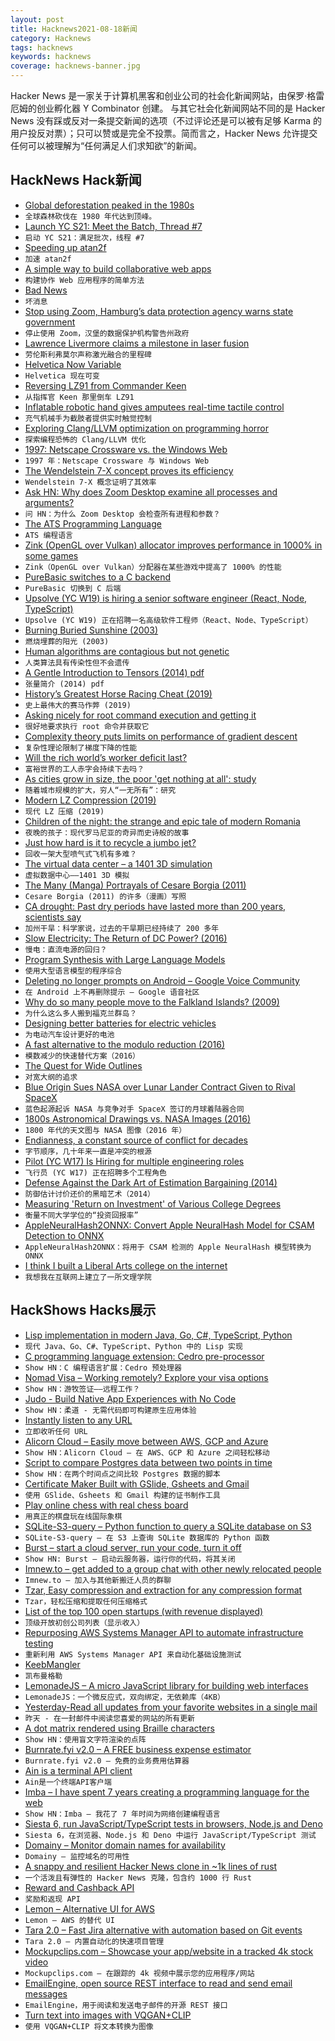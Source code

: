 ```yaml
---
layout: post
title: Hacknews2021-08-18新闻
category: Hacknews
tags: hacknews
keywords: hacknews
coverage: hacknews-banner.jpg
---
```


Hacker News 是一家关于计算机黑客和创业公司的社会化新闻网站，由保罗·格雷厄姆的创业孵化器 Y Combinator 创建。
与其它社会化新闻网站不同的是 Hacker News 没有踩或反对一条提交新闻的选项（不过评论还是可以被有足够 Karma 的用户投反对票）；只可以赞或是完全不投票。简而言之，Hacker News 允许提交任何可以被理解为“任何满足人们求知欲”的新闻。

## HackNews Hack新闻


- [Global deforestation peaked in the 1980s](https://ourworldindata.org/global-deforestation-peak)
- `全球森林砍伐在 1980 年代达到顶峰。`
- [Launch YC S21: Meet the Batch, Thread #7](item?id=28209928)
- `启动 YC S21：满足批次，线程 #7`
- [Speeding up atan2f](https://mazzo.li/posts/vectorized-atan2.html)
- `加速 atan2f`
- [A simple way to build collaborative web apps](https://zjy.cloud/posts/collaborative-web-apps)
- `构建协作 Web 应用程序的简单方法`
- [Bad News](https://harpers.org/archive/2021/09/bad-news-selling-the-story-of-disinformation/)
- `坏消息`
- [Stop using Zoom, Hamburg’s data protection agency warns state government](https://techcrunch.com/2021/08/17/stop-using-zoom-hamburgs-dpa-warns-state-government/)
- `停止使用 Zoom，汉堡的数据保护机构警告州政府`
- [Lawrence Livermore claims a milestone in laser fusion](https://physicstoday.scitation.org/do/10.1063/PT.6.2.20210817a/full/?af=R&)
- `劳伦斯利弗莫尔声称激光融合的里程碑`
- [Helvetica Now Variable](https://www.monotype.com/fonts/helvetica-now-variable)
- `Helvetica 现在可变`
- [Reversing LZ91 from Commander Keen](https://www.lodsb.com/reversing-lz91-from-commander-keen)
- `从指挥官 Keen 那里倒车 LZ91`
- [Inflatable robotic hand gives amputees real-time tactile control](https://medicalxpress.com/news/2021-08-inflatable-robotic-amputees-real-time-tactile.html)
- `充气机械手为截肢者提供实时触觉控制`
- [Exploring Clang/LLVM optimization on programming horror](https://blog.matthieud.me/2020/exploring-clang-llvm-optimization-on-programming-horror/)
- `探索编程恐怖的 Clang/LLVM 优化`
- [1997: Netscape Crossware vs. the Windows Web](https://webdevelopmenthistory.com/1997-netscape-crossware-vs-the-windows-web/)
- `1997 年：Netscape Crossware 与 Windows Web`
- [The Wendelstein 7-X concept proves its efficiency](https://www.ipp.mpg.de/5125328/05_21)
- `Wendelstein 7-X 概念证明了其效率`
- [Ask HN: Why does Zoom Desktop examine all processes and arguments?](item?id=28213292)
- `问 HN：为什么 Zoom Desktop 会检查所有进程和参数？`
- [The ATS Programming Language](http://www.ats-lang.org/)
- `ATS 编程语言`
- [Zink (OpenGL over Vulkan) allocator improves performance in 1000% in some games](https://cgit.freedesktop.org/mesa/mesa/commit/?id=40fdb3212c3ded2150faf952dc2b669991bfbf94)
- `Zink（OpenGL over Vulkan）分配器在某些游戏中提高了 1000% 的性能`
- [PureBasic switches to a C backend](https://www.purebasic.fr/blog/?p=486)
- `PureBasic 切换到 C 后端`
- [Upsolve (YC W19) is hiring a senior software engineer (React, Node, TypeScript)](https://upsolve.org/careers/software-engineer/)
- `Upsolve (YC W19) 正在招聘一名高级软件工程师（React、Node、TypeScript）`
- [Burning Buried Sunshine (2003)](https://plus.maths.org/content/burning-buried-sunshine)
- `燃烧埋葬的阳光 (2003)`
- [Human algorithms are contagious but not genetic](https://www.adamjuliangoldstein.com/blog/algorithms-are-the-matter/)
- `人类算法具有传染性但不会遗传`
- [A Gentle Introduction to Tensors (2014) pdf](https://www.ese.wustl.edu/~nehorai/Porat_A_Gentle_Introduction_to_Tensors_2014.pdf)
- `张量简介 (2014) pdf`
- [History’s Greatest Horse Racing Cheat (2019)](https://narratively.com/historys-greatest-horse-racing-cheat-and-his-incredible-painting-trick/)
- `史上最伟大的赛马作弊 (2019)`
- [Asking nicely for root command execution and getting it](https://rachelbythebay.com/w/2021/08/17/pop/)
- `很好地要求执行 root 命令并获取它`
- [Complexity theory puts limits on performance of gradient descent](https://www.quantamagazine.org/computer-scientists-discover-limits-of-major-research-algorithm-20210817/)
- `复杂性理论限制了梯度下降的性能`
- [Will the rich world’s worker deficit last?](https://www.economist.com/finance-and-economics/will-the-rich-worlds-worker-deficit-last/21803401)
- `富裕世界的工人赤字会持续下去吗？`
- [As cities grow in size, the poor 'get nothing at all': study](https://santafe.edu/news-center/news/new-study-prosperity-cities-benefits-few)
- `随着城市规模的扩大，穷人“一无所有”：研究`
- [Modern LZ Compression (2019)](https://glinscott.github.io/lz/index.html)
- `现代 LZ 压缩 (2019)`
- [Children of the night: the strange and epic tale of modern Romania](https://www.spectator.co.uk/article/it-all-started-with-dracula)
- `夜晚的孩子：现代罗马尼亚的奇异而史诗般的故事`
- [Just how hard is it to recycle a jumbo jet?](https://www.bbc.com/news/business-57983174)
- `回收一架大型喷气式飞机有多难？`
- [The virtual data center – a 1401 3D simulation](https://rolffson.de)
- `虚拟数据中心——1401 3D 模拟`
- [The Many (Manga) Portrayals of Cesare Borgia (2011)](https://vekinnotebook.wordpress.com/2011/05/06/borgias_in_manga/)
- `Cesare Borgia (2011) 的许多（漫画）写照`
- [CA drought: Past dry periods have lasted more than 200 years, scientists say](https://www.mercurynews.com/2014/01/25/california-drought-past-dry-periods-have-lasted-more-than-200-years-scientists-say/)
- `加州干旱：科学家说，过去的干旱期已经持续了 200 多年`
- [Slow Electricity: The Return of DC Power? (2016)](http://www.lowtechmagazine.com/2016/04/slow-electricity-the-return-of-low-voltage-dc-power.html)
- `慢电：直流电源的回归？ `
- [Program Synthesis with Large Language Models](https://arxiv.org/abs/2108.07732)
- `使用大型语言模型的程序综合`
- [Deleting no longer prompts on Android – Google Voice Community](https://support.google.com/voice/thread/121731933/deleting-no-longer-prompts-on-android-delete-icon-next-to-archive)
- `在 Android 上不再删除提示 – Google 语音社区`
- [Why do so many people move to the Falkland Islands? (2009)](https://slate.com/news-and-politics/2009/05/why-do-so-many-people-move-to-the-falkland-islands.html)
- `为什么这么多人搬到福克兰群岛？ `
- [Designing better batteries for electric vehicles](https://news.mit.edu/2021/designing-better-batteries-electric-vehicles-0816)
- `为电动汽车设计更好的电池`
- [A fast alternative to the modulo reduction (2016)](https://lemire.me/blog/2016/06/27/a-fast-alternative-to-the-modulo-reduction/)
- `模数减少的快速替代方案（2016）`
- [The Quest for Wide Outlines](https://bgolus.medium.com/the-quest-for-very-wide-outlines-ba82ed442cd9)
- `对宽大纲的追求`
- [Blue Origin Sues NASA over Lunar Lander Contract Given to Rival SpaceX](https://text.npr.org/1028480777)
- `蓝色起源起诉 NASA 与竞争对手 SpaceX 签订的月球着陆器合同`
- [1800s Astronomical Drawings vs. NASA Images (2016)](https://www.nypl.org/blog/2016/08/19/1800s-astronomical-drawings)
- `1800 年代的天文图与 NASA 图像（2016 年）`
- [Endianness, a constant source of conflict for decades](https://technicalsourcery.net/posts/on-endianness/)
- `字节顺序，几十年来一直是冲突的根源`
- [Pilot (YC W17) Is Hiring for multiple engineering roles](item?id=28218374)
- `飞行员 (YC W17) 正在招聘多个工程角色`
- [Defense Against the Dark Art of Estimation Bargaining (2014)](https://web.archive.org/web/20140625185106/http://monkeyandcrow.com/blog/estimation_bargaining/)
- `防御估计讨价还价的黑暗艺术（2014）`
- [Measuring 'Return on Investment' of Various College Degrees](https://www.nytimes.com/2021/08/13/your-money/college-degree-investment-return.html)
- `衡量不同大学学位的“投资回报率”`
- [AppleNeuralHash2ONNX: Convert Apple NeuralHash Model for CSAM Detection to ONNX](https://github.com/AsuharietYgvar/AppleNeuralHash2ONNX)
- `AppleNeuralHash2ONNX：将用于 CSAM 检测的 Apple NeuralHash 模型转换为 ONNX`
- [I think I built a Liberal Arts college on the internet](https://www.otherlife.co/building-a-liberal-arts-college/)
- `我想我在互联网上建立了一所文理学院`


## HackShows Hacks展示

- [ Lisp implementation in modern Java, Go, C#, TypeScript, Python](https://github.com/eatonphil/lisp-rosetta-stone)
- `现代 Java、Go、C#、TypeScript、Python 中的 Lisp 实现`
- [ C programming language extension: Cedro pre-processor](https://sentido-labs.com/en/library/cedro/202106171400/)
- `Show HN：C 编程语言扩展：Cedro 预处理器`
- [ Nomad Visa – Working remotely? Explore your visa options](https://nomadvisa.io/)
- `Show HN：游牧签证——远程工作？`
- [ Judo - Build Native App Experiences with No Code](https://www.judo.app/)
- `Show HN：柔道 - 无需代码即可构建原生应用体验`
- [ Instantly listen to any URL](https://per.quest/)
- `立即收听任何 URL`
- [ Alicorn Cloud – Easily move between AWS, GCP and Azure](https://alicorncloud.io/)
- `Show HN：Alicorn Cloud – 在 AWS、GCP 和 Azure 之间轻松移动`
- [ Script to compare Postgres data between two points in time](item?id=28175845)
- `Show HN：在两个时间点之间比较 Postgres 数据的脚本`
- [ Certificate Maker Built with GSlide, Gsheets and Gmail](https://www.certifysimple.app)
- `使用 GSlide、Gsheets 和 Gmail 构建的证书制作工具`
- [ Play online chess with real chess board](https://github.com/karayaman/Play-online-chess-with-real-chess-board/blob/main/README.md)
- `用真正的棋盘玩在线国际象棋`
- [ SQLite-S3-query – Python function to query a SQLite database on S3](https://github.com/michalc/sqlite-s3-query)
- `SQLite-S3-query – 在 S3 上查询 SQLite 数据库的 Python 函数`
- [ Burst – start a cloud server, run your code, turn it off](https://burstable.ai)
- `Show HN: Burst – 启动云服务器，运行你的代码，将其关闭`
- [ Imnew.to – get added to a group chat with other newly relocated people](https://imnew.to)
- `Imnew.to – 加入与其他新搬迁人员的群聊`
- [ Tzar, Easy compression and extraction for any compression format](https://github.com/DanielVZ96/tzar)
- `Tzar，轻松压缩和提取任何压缩格式`
- [ List of the top 100 open startups (with revenue displayed)](https://makerlead.com)
- `顶级开放初创公司列表（显示收入）`
- [ Repurposing AWS Systems Manager API to automate infrastructure testing](https://github.com/ankitwal/ssm-tester)
- `重新利用 AWS Systems Manager API 来自动化基础设施测试`
- [ KeebMangler](https://github.com/Diablo-D3/KeebMangler)
- `凯布曼格勒`
- [ LemonadeJS – A micro JavaScript library for building web interfaces](https://lemonadejs.net/v1)
- `LemonadeJS：一个微反应式，双向绑定，无依赖库（4KB）`
- [ Yesterday-Read all updates from your favorite websites in a single mail](https://yesterday.poolhq.co/)
- `昨天 - 在一封邮件中阅读您喜爱的网站的所有更新`
- [ A dot matrix rendered using Braille characters](https://github.com/timfi/dotmatrix)
- `Show HN：使用盲文字符渲染的点阵`
- [ Burnrate.fyi v2.0 – A FREE business expense estimator](https://burnrate.fyi/)
- `Burnrate.fyi v2.0 – 免费的业务费用估算器`
- [ Ain is a terminal API client](https://github.com/jonaslu/ain)
- `Ain是一个终端API客户端`
- [ Imba – I have spent 7 years creating a programming language for the web](item?id=28207662)
- `Show HN：Imba – 我花了 7 年时间为网络创建编程语言`
- [ Siesta 6, run JavaScript/TypeScript tests in browsers, Node.js and Deno](https://siesta.works/)
- `Siesta 6，在浏览器、Node.js 和 Deno 中运行 JavaScript/TypeScript 测试`
- [ Domainy – Monitor domain names for availability](item?id=28209341)
- `Domainy – 监控域名的可用性`
- [ A snappy and resilient Hacker News clone in ~1k lines of rust](https://github.com/ivanceras/hackernews-sauron/)
- `一个活泼且有弹性的 Hacker News 克隆，包含约 1000 行 Rust`
- [ Reward and Cashback API](https://nector.io)
- `奖励和返现 API`
- [ Lemon – Alternative UI for AWS](https://uselemon.io/)
- `Lemon – AWS 的替代 UI`
- [ Tara 2.0 – Fast Jira alternative with automation based on Git events](https://tara.ai/)
- `Tara 2.0 – 内置自动化的快速项目管理`
- [ Mockupclips.com – Showcase your app/website in a tracked 4k stock video](https://mockupclips.com/)
- `Mockupclips.com – 在跟踪的 4k 视频中展示您的应用程序/网站`
- [ EmailEngine, open source REST interface to read and send email messages](https://github.com/postalsys/emailengine)
- `EmailEngine，用于阅读和发送电子邮件的开源 REST 接口`
- [ Turn text into images with VQGAN+CLIP](https://www.kapwing.com/ai-video-generator)
- `使用 VQGAN+CLIP 将文本转换为图像`

